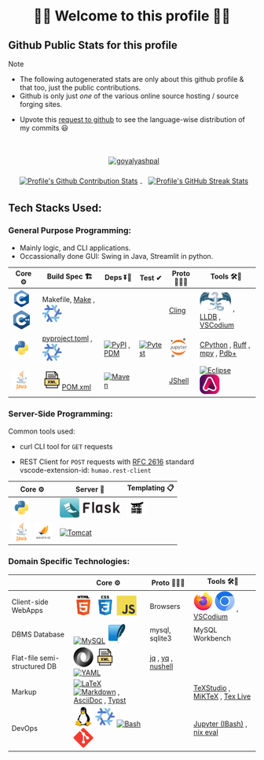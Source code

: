 <!--
2024-09-18
 -->

<!--

latest commit id: 2f0ab29740 ('24-09-19)
https://raw.githubusercontent.com/github/explore/main/topics/nodejs/nodejs.png


<link rel="stylesheet" type='text/css'
  href="https://cdn.jsdelivr.net/gh/devicons/devicon@latest/devicon.min.css"
/>

<style>
  table i { font-size: xxx-large; vertical-align: middle; }
</style>


<i class="devicon-c-plain colored"></i> <i class="devicon-cplusplus-plain colored"></i>

  -->



<h1 align="center">🌻🌺 Welcome to this profile 🪷🌹</h1>




## Github Public Stats for this profile

> [!NOTE]
> * The following autogenerated stats are only about this github profile & that too, just the public contributions.
> * Github is only just _one_ of the various online source hosting / source forging sites.


[user-lang-info]: https://github.com/orgs/community/discussions/18230

* Upvote this [request to github][user-lang-info] to see the language-wise distribution of my commits 😃


<br/>


<p align="center">
&nbsp;
<a
  href="https://github.com/ryo-ma/github-profile-trophy"
  aria-details="https://github-profile-trophy.vercel.app"
>
  <img alt="goyalyashpal"
    style="vertical-align: middle; margin:5px"
    src="https://github-profile-trophy.vercel.app/?username=goyalyashpal&title=-Stars,-Reviews,-Followers&column=-1&margin-w=25&margin-h=25&theme=onedark"
  />
</a>
</p>

  <!-- align="center" float:center; -->

<!--
* The width of the github profile readme is 780px
* ( 5 * 2 ) * 2 = 10px in margins
* 372 + 300 = 672px in image
 -->

<p align="center">
&nbsp;
<a
  href="https://github-readme-stats.vercel.app/"
>
  <img width=300px
    alt="Profile's Github Contribution Stats"
    style="vertical-align: middle; margin:5px"
    src="https://github-readme-stats.vercel.app/api?username=goyalyashpal&show_icons=true&locale=en&show=prs_merged&hide=stars,prs&hide_rank=true&cache_seconds=86400&theme=onedark"
    />
</a>
&nbsp;
<a
  href="https://git.io/streak-stats"
  aria-details="https://github-readme-streak-stats.herokuapp.com/demo/"
>
  <img width=372px
    alt="Profile's GitHub Streak Stats"
    style="vertical-align: middle; margin:5px;"
    src="https://github-readme-streak-stats.herokuapp.com?user=goyalyashpal&theme=onedark&date_format=%5BY%20%5DM%20j&mode=weekly&hide_current_streak=false&card_width=450px"
  />
  <!-- Default Streak Stats width is 495px -->
</a>
</p>




## Tech Stacks Used:




### General Purpose Programming:

* Mainly logic, and CLI applications.
* Occassionally done GUI: Swing in Java, Streamlit in python.


<table>

<thead>
<tr>
  <th>Core ⚙</th> <th>Build Spec 🏗</th> <th>Deps ⏬🧳</th> <th>Test ✔</th> <th>Proto 🏃‍♀️‍➡️</th> <th>Tools 🛠🧰</th>
</tr>
</thead>

<tbody>

<tr>
  <td>
    <!-- <img alt="Static Badge" src="https://img.shields.io/badge/C-000?style=for-the-badge&logo=c"> -->
    <a title="C language" href="https://github.com/topics/c"/><img alt="C" height=40 src="assets/c.png"></a>
    <a title="C++" href="https://github.com/topics/cpp"/><img alt="C++" height=40 src="assets/cpp.png"></a>

  </td>
  <td> Makefile,
    <a title="GNU Make" href="https://www.gnu.org/software/make/"/>Make</a>
    , <a title="Nix package manager" href="https://github.com/topics/nix"/><img alt="Nix Pkg Manager" height=40 src="assets/nix.png"></a>
  </td>
  <td>   </td>
  <td>   </td>
  <td>
    <a title="Cling - ROOT https://root.cern/cling/" href="https://rawcdn.githack.com/root-project/cling/master/www/index.html"/>Cling</a>
  </td>
  <td>
    <a title="LLVM Compiler toolchain" href="https://github.com/topics/llvm"/><img alt="LLVM" height=40 src="assets/llvm.png"></a>
    , <a title="🐛 LLDB" href="https://lldb.llvm.org/"/>LLDB</a>
    , <a title="VSCodium - Open Source Binaries of VSCode" href="https://vscodium.com/"/>VSCodium</a>
  </td>
</tr>

<tr>
  <td>
    <a title="Python" href="https://github.com/topics/python"/><img alt="Python" height=40 src="assets/python.png"></a>
  </td>
  <td>
    <a title="Python Project TOML Config File" href="https://packaging.python.org/en/latest/specifications/pyproject-toml/"/>pyproject.toml</a>
    <!-- href="https://pip.pypa.io/en/stable/reference/build-system/pyproject-toml/" -->
    , <a title="Nix package manager" href="https://github.com/topics/nix"/><img alt="Nix Pkg Manager" height=40 src="assets/nix.png"></a>
  </td>
  <td>
    <a title="PyPI Python Package Index" href="https://github.com/topics/pypi"/><img alt="PyPI" height=40 src="assets/pypi.png"></a>
    , <a title="PDM a modern Python package and dependency manager" href="https://pdm-project.org/latest/"/>PDM</a>
  </td>
  <td>
    <a title="Pytest Python testing framework" href="https://pytest.org"/><img alt="Pytest" height=40 src="assets/pytest.png"></a>
  </td>
  <td>
    <a title="Jupyter REPL Notebooks" href="https://github.com/topics/jupyter"/><img alt="Jupyter" height=40 src="assets/jupyter-notebook.png"></a>
  </td>
  <td>
    <a title="CPython Python Implementation" href="https://www.python.org/download/alternatives/"/>CPython</a>
    , <a title="Ruff" href="https://docs.astral.sh/ruff/"/>Ruff</a>
    , <a title="mypy - Optional Static Typing for Python" href="https://www.mypy-lang.org/"/>mpy</a>
    , <a title="pdbplus · PyPI" href="https://pypi.org/project/pdbplus/"/>Pdb+</a>
  </td>
</tr>

<tr>
  <td>
    <a title="Java" href="https://github.com/topics/java"/><img alt="Java" height=40 src="assets/java.png"></a>
  </td>
  <td>
    <a title="Maven – POM Reference" href="https://maven.apache.org/pom.html"/><img alt="XML logo" height=40 src="assets/xml.png">POM.xml</a>
  </td>
  <td>
    <a title="Apache Maven" href="https://github.com/topics/maven"/><img alt="Maven" height=40 src="assets/maven.png"></a>
  </td>
  <td>   </td>
  <td>
    <a title="Introduction to JShell" href="https://docs.oracle.com/en/java/javase/21/jshell/introduction-jshell.html"/>JShell</a>
  </td>
  <td>
    <a title="Eclipse IDE" href="https://eclipseide.org/"/><img alt="Eclipse" height=40 src="assets/eclipse.png"></a>
    <a title="Adoptium Temurin JDK" href="https://github.com/topics/adoptium"/><img alt="Adoptium Temurin JDK" height=40 src="assets/adoptium.png"></a>
  </td>
</tr>

</tbody>

</table>




### Server-Side Programming:

[RFC 2616]: http://www.w3.org/Protocols/rfc2616/rfc2616-sec5.html "HTTP/1.1: Request"
[RFC 9110]: https://www.rfc-editor.org/rfc/rfc9110.html "RFC 9110: HTTP Semantics"

Common tools used:

* curl CLI tool for `GET` requests

* REST Client for `POST` requests with [RFC 2616] standard \
  vscode-extension-id: `humao.rest-client`

<!--
* httpYac - Rest Client: vscode-extension-id: `anweber.vscode-httpyac`

* Thunder Client: vscode-extension-id: `rangav.vscode-thunder-client`
 -->



<table>

<thead>
<tr>
  <th>Core ⚙</th> <th>Server 📡</th> <th>Templating 📋</th>
</tr>
</thead>

<tbody>

<tr>
  <td>
    <a title="Python" href="https://github.com/topics/python"/><img alt="Python" height=40 src="assets/python.png"></a>
  </td>
  <td>
    <a title="Flask micro web framework" href="https://github.com/topics/flask"/><img alt="Flask" height=40 src="assets/flask.png"></a>
  </td>
  <td>
    <a title="Jinja templating engine" href="https://jinja.palletsprojects.com/"/><img alt="Jinja" height=40 src="assets/jinja.png"></a>
  </td>
</tr>

<tr>
  <td>
    <a title="Java" href="https://github.com/topics/java"/><img alt="Java" height=40 src="assets/java.png"></a>
    <a title="Jakarta EE" href="https://github.com/topics/jakarta-ee"/><img alt="Jakarta EE" height=40 src="assets/jakarta-ee.png"></a>
  </td>
  <td>
    <a title="Apache Tomcat" href="https://tomcat.apache.org/"/><img alt="Tomcat" height=40 src="assets/tomcat.png"></a>
  </td>
  <td>
  </td>
</tr>

</tbody>

</table>




### Domain Specific Technologies:

<table>

<thead>
<tr>
  <th></th> <th>Core ⚙</th> <th>Proto 🏃‍♀️‍➡️</th> <th>Tools 🛠🧰</th>
</tr>
</thead>

<tbody>

<tr>
  <td> Client-side WebApps  </td>
  <td>
    <a title="HTML5" href="https://github.com/topics/html5"/><img alt="HTML5" height=40 src="assets/html.png"></a>
    <a title="CSS Cascading Style Sheets" href="https://github.com/topics/css3"/><img alt="CSS3" height=40 src="assets/css.png"></a>
    <a title="JavaScript" href="https://github.com/topics/javascript"/><img alt="JavaScript" height=40 src="assets/javascript.png"></a>
  </td>
  <td> Browsers  </td>
  <td>
    <a title="Firefox Browser" href="https://github.com/topics/firefox"/><img alt="Firefox" height=40 src="assets/firefox.png"></a>
    <a title="Chromium based browsers" href="https://github.com/topics/chromium"/><img alt="Chromium" height=40 src="assets/chromium.png"></a>
    , <a title="VSCodium - Open Source Binaries of VSCode" href="https://vscodium.com/"/>VSCodium</a>
  </td>
</tr>

<tr>
  <td> DBMS Database  </td>
  <td>
    <a title="MySQL DBMS" href="https://github.com/topics/mysql"/><img alt="MySQL" height=40 src="assets/mysql.png"></a>
    <a title="SQLite Serverless RDBMS" href="https://github.com/topics/sqlite"/><img alt="SQLite" height=40 src="assets/sqlite.png"></a>
  </td>
  <td> mysql, sqlite3  </td>
  <td> MySQL Workbench  </td>
</tr>

<tr>
  <td> Flat-file semi-structured DB  </td>
  <td>
    <a title="JSON data interchange format" href="https://github.com/topics/json"/><img alt="JSON" height=40 src="assets/json.png"></a>
    <a title="XML eXtensible Markup Language" href="https://www.w3.org/XML/"/><img alt="XML" height=40 src="assets/xml.png"></a>
    <a title="YAML data serialization language" href="https://yaml.org/"/><img alt="YAML" height=40 src="assets/yaml.png"></a>
  </td>
  <td>
    <a title="jq JSON Processor" href="https://jqlang.github.io/jq/"/>jq</a>
    , <a title="yq YAML Processor" href="https://mikefarah.gitbook.io/yq"/>yq</a>
    , <a title="Nushell" href="https://www.nushell.sh/"/>nushell</a>
  </td>
  <td>  </td>
</tr>

<tr>
  <td> Markup  </td>
  <td>
    <a title="LaTeX document preparation system" href="https://github.com/topics/latex"/><img alt="LaTeX" height=40 src="assets/latex.png"></a>
    <a title="Markdown plaintext formatting to HTML conversion" href="https://github.com/topics/markdown"/><img alt="Markdown" height=40 src="assets/markdown.png"></a>
    , <a title="Asciidoctor - A fast, open source, Ruby-based text publishing tool" href="https://asciidoctor.org/"/>AsciiDoc</a>
    , <a title="Typst: Compose papers faster" href="https://typst.app/"/>Typst</a>
  </td>
  <td>   </td>
  <td>
    <a title="TeXstudio - A LaTeX editor" href="https://www.texstudio.org/"/>TeXStudio</a>
    , <a title="MiKTeX - TeX/LaTeX distribution for Windows" href="https://miktex.org/"/>MiKTeX</a>
    , <a title="TeX Live - TeX Users Group" href="https://tug.org/texlive/"/>Tex Live</a>
  </td>
</tr>

<tr>
  <td> DevOps  </td>
  <td>
    <a title="linux" href="https://github.com/topics/linux"/><img alt="Linux" height=40 src="assets/linux.png"></a>
    <a title="nix" href="https://github.com/topics/nix"/><img alt="Nix Pkg Manager" height=40 src="assets/nix.png"></a>
    <a title="bash" href="https://github.com/topics/bash"/><img alt="Bash" height=40 src="assets/bash.png"></a>
    <a title="git" href="https://github.com/topics/git"/><img alt="Git" height=40 src="assets/git.png"></a>
  </td>
  <td>   </td>
  <td>
    <a title="bash_kernel · PyPI" href="https://pypi.org/project/bash_kernel/"/>Jupyter (IBash)</a>
    <!-- , <a title="nix eval - Nix Reference Manual" href="https://nix.dev/manual/nix/latest/command-ref/new-cli/nix3-eval.html"/>nix eval</a> -->
    , <a title="Nix language basics — nix.dev documentation" href="https://nix.dev/tutorials/nix-language.html#interactive-evaluation"/>nix eval</a>
  </td>
</tr>

</tbody>

</table>
